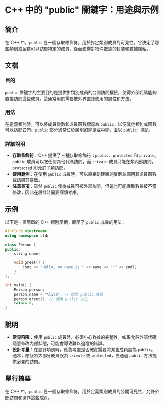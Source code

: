 <!--
Meta Description: # C++ 中的 "public" 關鍵字：用途與示例 ## 簡介 在 C++ 中，`public` 是一個存取修飾符，用於指定類別成員的可見性。它決定了哪些類別或函數可以訪問特定的成員，從而影響對物件數據的封裝和數據隱私。 ## 文檔 ### 目的 `public` 關鍵字的主要目的是提供對類別成...
Meta Keywords: public, person, name, protected, private
-->

# C++ 中的 "public" 關鍵字：用途與示例

## 簡介
在 C++ 中，`public` 是一個存取修飾符，用於指定類別成員的可見性。它決定了哪些類別或函數可以訪問特定的成員，從而影響對物件數據的封裝和數據隱私。

## 文檔
### 目的
`public` 關鍵字的主要目的是提供對類別成員的公開訪問權限，使得外部代碼能夠直接訪問這些成員。這通常用於需要被外界直接使用的屬性和方法。

### 用法
在定義類別時，可以將成員變數和成員函數標記為 `public`，以便其他類別或函數可以訪問它們。`public` 部分通常位於類別的開頭或中間，並以 `public:` 標記。

### 詳細說明
- **存取修飾符**：C++ 提供了三種存取修飾符：`public`、`protected` 和 `private`。`public` 成員可以被任何其他代碼訪問，而 `private` 成員只能在類內部訪問，`protected` 則允許子類訪問。
- **使用範例**：在使用 `public` 成員時，可以直接創建類的實例並調用其成員函數或訪問其變數。
- **注意事項**：雖然 `public` 使得成員可被外部訪問，但這也可能導致數據被不當修改，因此在設計時需要謹慎考慮。

## 示例
以下是一個簡單的 C++ 類別示例，展示了 `public` 成員的用法：

```cpp
#include <iostream>
using namespace std;

class Person {
public:
    string name;

    void greet() {
        cout << "Hello, my name is " << name << "!" << endl;
    }
};

int main() {
    Person person;
    person.name = "Alice"; // 訪問 public 成員
    person.greet(); // 調用 public 方法
    return 0;
}
```

## 說明
- **常見陷阱**：使用 `public` 成員時，必須小心數據的完整性。如果允許外部代碼隨意修改內部狀態，可能會導致難以追蹤的錯誤。
- **設計考量**：在設計類別時，應該考慮是否確實需要將某些成員設為 `public`。通常，應該將大部分成員設為 `private` 或 `protected`，並通過 `public` 方法提供必要的訪問。

## 單行摘要
在 C++ 中，`public` 是一個存取修飾符，用於定義類別成員的公開可見性，允許外部訪問和操作這些成員。
